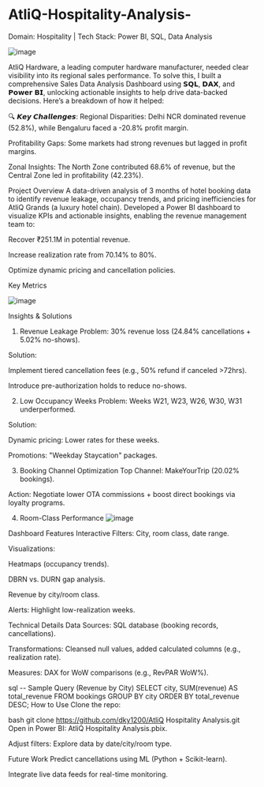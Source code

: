 # AtliQ-Hospitality-Analysis-
Domain: Hospitality | Tech Stack: Power BI, SQL, Data Analysis

![image](https://github.com/user-attachments/assets/c53474f0-8049-46c1-a712-4c7aa198a38c)

AtliQ Hardware, a leading computer hardware manufacturer, needed clear visibility into its regional sales performance. To solve this, I built a comprehensive Sales Data Analysis Dashboard using 𝗦𝗤𝗟, 𝗗𝗔𝗫, and 𝗣𝗼𝘄𝗲𝗿 𝗕𝗜, unlocking actionable insights to help drive data-backed decisions. Here’s a breakdown of how it helped:

🔍 𝙆𝙚𝙮 𝘾𝙝𝙖𝙡𝙡𝙚𝙣𝙜𝙚𝙨:
Regional Disparities: Delhi NCR dominated revenue (52.8%), while Bengaluru faced a -20.8% profit margin.

Profitability Gaps: Some markets had strong revenues but lagged in profit margins.

Zonal Insights: The North Zone contributed 68.6% of revenue, but the Central Zone led in profitability (42.23%).

Project Overview
A data-driven analysis of 3 months of hotel booking data to identify revenue leakage, occupancy trends, and pricing inefficiencies for AtliQ Grands (a luxury hotel chain). Developed a Power BI dashboard to visualize KPIs and actionable insights, enabling the revenue management team to:

Recover ₹251.1M in potential revenue.

Increase realization rate from 70.14% to 80%.

Optimize dynamic pricing and cancellation policies.


Key Metrics

 ![image](https://github.com/user-attachments/assets/eb797eec-cf05-4b7f-9c23-267e01d96976)

 Insights & Solutions
1. Revenue Leakage
Problem: 30% revenue loss (24.84% cancellations + 5.02% no-shows).

Solution:

Implement tiered cancellation fees (e.g., 50% refund if canceled >72hrs).

Introduce pre-authorization holds to reduce no-shows.

2. Low Occupancy Weeks
Problem: Weeks W21, W23, W26, W30, W31 underperformed.

Solution:

Dynamic pricing: Lower rates for these weeks.

Promotions: "Weekday Staycation" packages.

3. Booking Channel Optimization
Top Channel: MakeYourTrip (20.02% bookings).

Action: Negotiate lower OTA commissions + boost direct bookings via loyalty programs.

4. Room-Class Performance
![image](https://github.com/user-attachments/assets/e476d256-3820-450f-930d-9f083640393a)


Dashboard Features
Interactive Filters: City, room class, date range.

Visualizations:

Heatmaps (occupancy trends).

DBRN vs. DURN gap analysis.

Revenue by city/room class.

Alerts: Highlight low-realization weeks.

Technical Details
Data Sources: SQL database (booking records, cancellations).

Transformations: Cleansed null values, added calculated columns (e.g., realization rate).

Measures: DAX for WoW comparisons (e.g., RevPAR WoW%).

sql
-- Sample Query (Revenue by City)
SELECT city, SUM(revenue) AS total_revenue 
FROM bookings 
GROUP BY city 
ORDER BY total_revenue DESC;
How to Use
Clone the repo:

bash
git clone https://github.com/dky1200/AtliQ Hospitality Analysis.git
Open in Power BI: AtliQ Hospitality Analysis.pbix.

Adjust filters: Explore data by date/city/room type.

Future Work
Predict cancellations using ML (Python + Scikit-learn).

Integrate live data feeds for real-time monitoring.

 

 
  

